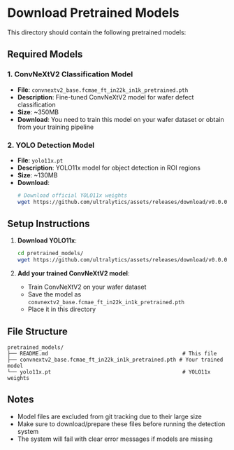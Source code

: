 # Download Pretrained Models

This directory should contain the following pretrained models:

## Required Models

### 1. ConvNeXtV2 Classification Model
- **File**: `convnextv2_base.fcmae_ft_in22k_in1k_pretrained.pth`
- **Description**: Fine-tuned ConvNeXtV2 model for wafer defect classification
- **Size**: ~350MB
- **Download**: You need to train this model on your wafer dataset or obtain from your training pipeline

### 2. YOLO Detection Model  
- **File**: `yolo11x.pt`
- **Description**: YOLO11x model for object detection in ROI regions
- **Size**: ~130MB
- **Download**: 
  ```bash
  # Download official YOLO11x weights
  wget https://github.com/ultralytics/assets/releases/download/v0.0.0/yolo11x.pt
  ```

## Setup Instructions

1. **Download YOLO11x**:
   ```bash
   cd pretrained_models/
   wget https://github.com/ultralytics/assets/releases/download/v0.0.0/yolo11x.pt
   ```

2. **Add your trained ConvNeXtV2 model**:
   - Train ConvNeXtV2 on your wafer dataset
   - Save the model as `convnextv2_base.fcmae_ft_in22k_in1k_pretrained.pth`
   - Place it in this directory

## File Structure
```
pretrained_models/
├── README.md                                           # This file
├── convnextv2_base.fcmae_ft_in22k_in1k_pretrained.pth # Your trained model
└── yolo11x.pt                                          # YOLO11x weights
```

## Notes
- Model files are excluded from git tracking due to their large size
- Make sure to download/prepare these files before running the detection system
- The system will fail with clear error messages if models are missing
